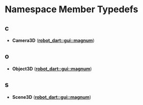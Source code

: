 
# Namespace Member Typedefs



## c

* **Camera3D** ([**robot\_dart::gui::magnum**](namespacerobot__dart_1_1gui_1_1magnum.md))


## o

* **Object3D** ([**robot\_dart::gui::magnum**](namespacerobot__dart_1_1gui_1_1magnum.md))


## s

* **Scene3D** ([**robot\_dart::gui::magnum**](namespacerobot__dart_1_1gui_1_1magnum.md))




